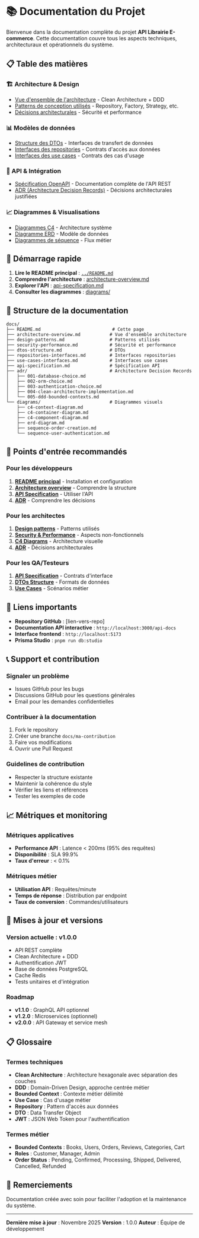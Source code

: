 # 📚 Documentation du Projet

Bienvenue dans la documentation complète du projet **API Librairie E-commerce**. Cette documentation couvre tous les aspects techniques, architecturaux et opérationnels du système.

## 📋 Table des matières

### 🏗️ Architecture & Design
- [Vue d'ensemble de l'architecture](architecture-overview.md) - Clean Architecture + DDD
- [Patterns de conception utilisés](design-patterns.md) - Repository, Factory, Strategy, etc.
- [Décisions architecturales](security-performance.md) - Sécurité et performance

### 📊 Modèles de données
- [Structure des DTOs](dtos-structure.md) - Interfaces de transfert de données
- [Interfaces des repositories](repositories-interfaces.md) - Contrats d'accès aux données
- [Interfaces des use cases](use-cases-interfaces.md) - Contrats des cas d'usage

### 🎯 API & Intégration
- [Spécification OpenAPI](api-specification.md) - Documentation complète de l'API REST
- [ADR (Architecture Decision Records)](adr/) - Décisions architecturales justifiées

### 📈 Diagrammes & Visualisations
- [Diagrammes C4](diagrams/c4-context-diagram.md) - Architecture système
- [Diagramme ERD](diagrams/erd-diagram.md) - Modèle de données
- [Diagrammes de séquence](diagrams/sequence-user-authentication.md) - Flux métier

## 🚀 Démarrage rapide

1. **Lire le README principal** : [`../README.md`](../README.md)
2. **Comprendre l'architecture** : [architecture-overview.md](architecture-overview.md)
3. **Explorer l'API** : [api-specification.md](api-specification.md)
4. **Consulter les diagrammes** : [diagrams/](diagrams/)

## 📁 Structure de la documentation

```
docs/
├── README.md                           # Cette page
├── architecture-overview.md           # Vue d'ensemble architecture
├── design-patterns.md                 # Patterns utilisés
├── security-performance.md            # Sécurité et performance
├── dtos-structure.md                  # DTOs
├── repositories-interfaces.md         # Interfaces repositories
├── use-cases-interfaces.md            # Interfaces use cases
├── api-specification.md               # Spécification API
├── adr/                               # Architecture Decision Records
│   ├── 001-database-choice.md
│   ├── 002-orm-choice.md
│   ├── 003-authentication-choice.md
│   ├── 004-clean-architecture-implementation.md
│   └── 005-ddd-bounded-contexts.md
└── diagrams/                          # Diagrammes visuels
    ├── c4-context-diagram.md
    ├── c4-container-diagram.md
    ├── c4-component-diagram.md
    ├── erd-diagram.md
    ├── sequence-order-creation.md
    └── sequence-user-authentication.md
```

## 🎯 Points d'entrée recommandés

### Pour les développeurs
1. **[README principal](../README.md)** - Installation et configuration
2. **[Architecture overview](architecture-overview.md)** - Comprendre la structure
3. **[API Specification](api-specification.md)** - Utiliser l'API
4. **[ADR](adr/)** - Comprendre les décisions

### Pour les architectes
1. **[Design patterns](design-patterns.md)** - Patterns utilisés
2. **[Security & Performance](security-performance.md)** - Aspects non-fonctionnels
3. **[C4 Diagrams](diagrams/)** - Architecture visuelle
4. **[ADR](adr/)** - Décisions architecturales

### Pour les QA/Testeurs
1. **[API Specification](api-specification.md)** - Contrats d'interface
2. **[DTOs Structure](dtos-structure.md)** - Formats de données
3. **[Use Cases](use-cases-interfaces.md)** - Scénarios métier

## 🔗 Liens importants

- **Repository GitHub** : [lien-vers-repo]
- **Documentation API interactive** : `http://localhost:3000/api-docs`
- **Interface frontend** : `http://localhost:5173`
- **Prisma Studio** : `pnpm run db:studio`

## 📞 Support et contribution

### Signaler un problème
- Issues GitHub pour les bugs
- Discussions GitHub pour les questions générales
- Email pour les demandes confidentielles

### Contribuer à la documentation
1. Fork le repository
2. Créer une branche `docs/ma-contribution`
3. Faire vos modifications
4. Ouvrir une Pull Request

### Guidelines de contribution
- Respecter la structure existante
- Maintenir la cohérence du style
- Vérifier les liens et références
- Tester les exemples de code

## 📈 Métriques et monitoring

### Métriques applicatives
- **Performance API** : Latence < 200ms (95% des requêtes)
- **Disponibilité** : SLA 99.9%
- **Taux d'erreur** : < 0.1%

### Métriques métier
- **Utilisation API** : Requêtes/minute
- **Temps de réponse** : Distribution par endpoint
- **Taux de conversion** : Commandes/utilisateurs

## 🔄 Mises à jour et versions

### Version actuelle : v1.0.0
- API REST complète
- Clean Architecture + DDD
- Authentification JWT
- Base de données PostgreSQL
- Cache Redis
- Tests unitaires et d'intégration

### Roadmap
- **v1.1.0** : GraphQL API optionnel
- **v1.2.0** : Microservices (optionnel)
- **v2.0.0** : API Gateway et service mesh

## 📋 Glossaire

### Termes techniques
- **Clean Architecture** : Architecture hexagonale avec séparation des couches
- **DDD** : Domain-Driven Design, approche centrée métier
- **Bounded Context** : Contexte métier délimité
- **Use Case** : Cas d'usage métier
- **Repository** : Pattern d'accès aux données
- **DTO** : Data Transfer Object
- **JWT** : JSON Web Token pour l'authentification

### Termes métier
- **Bounded Contexts** : Books, Users, Orders, Reviews, Categories, Cart
- **Roles** : Customer, Manager, Admin
- **Order Status** : Pending, Confirmed, Processing, Shipped, Delivered, Cancelled, Refunded

## 🎉 Remerciements

Documentation créée avec soin pour faciliter l'adoption et la maintenance du système.

---

**Dernière mise à jour** : Novembre 2025
**Version** : 1.0.0
**Auteur** : Équipe de développement